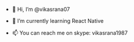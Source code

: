 - 👋 Hi, I’m @vikasrana07
<!--- 👀 I’m interested in ... -->
- 🌱 I’m currently learning React Native
<!--- 💞️ I’m looking to collaborate on ...-->
- 📫 You can reach me on skype: vikasrana1987

<!---
vikasrana07/vikasrana07 is a ✨ special ✨ repository because its `README.md` (this file) appears on your GitHub profile.
You can click the Preview link to take a look at your changes.
--->
